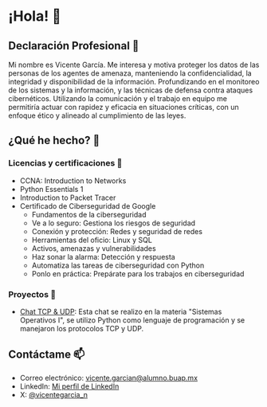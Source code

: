 # ¡Hola! 👋

## Declaración Profesional 💼
Mi nombre es Vicente García. Me interesa y motiva proteger los datos de las personas de los agentes de amenaza, manteniendo la confidencialidad, la integridad y disponibilidad de la información. Profundizando en el monitoreo de los sistemas y la información, y las técnicas de defensa contra ataques cibernéticos. Utilizando la comunicación y el trabajo en equipo me permitiría actuar con rapidez y eficacia en situaciones críticas, con un enfoque ético y alineado al cumplimiento de las leyes.

## ¿Qué he hecho? 🤔

### Licencias y certificaciones 📜
- CCNA: Introduction to Networks
- Python Essentials 1
- Introduction to Packet Tracer
- Certificado de Ciberseguridad de Google
  - Fundamentos de la ciberseguridad
  - Ve a lo seguro: Gestiona los riesgos de seguridad
  - Conexión y protección: Redes y seguridad de redes
  - Herramientas del oficio: Linux y SQL
  - Activos, amenazas y vulnerabilidades
  - Haz sonar la alarma: Detección y respuesta
  - Automatiza las tareas de ciberseguridad con Python
  - Ponlo en práctica: Prepárate para los trabajos en ciberseguridad

### Proyectos 🚀
- [Chat TCP & UDP](https://github.com/lilalizzza/Chat): Esta chat se realizo en la materia "Sistemas Operativos I", se utilizo Python como lenguaje de programación y se manejaron los protocolos TCP y UDP.

## Contáctame 📫
- Correo electrónico: vicente.garcian@alumno.buap.mx
- LinkedIn: [Mi perfil de LinkedIn](https://www.linkedin.com/in/vicentegarcia-n/)
- X: [@vicentegarcia_n](https://x.com/vicentegarcia_n)
